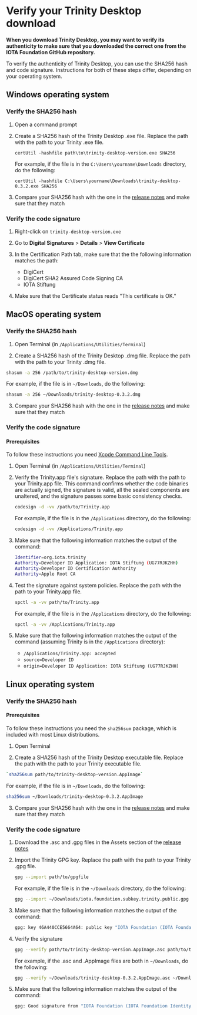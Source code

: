 # Verify your Trinity Desktop download

**When you download Trinity Desktop, you may want to verify its authenticity to make sure that you downloaded the correct one from the IOTA Foundation GitHub repository.**

To verify the authenticity of Trinity Desktop, you can use the SHA256 hash and code signature. Instructions for both of these steps differ, depending on your operating system.

## Windows operating system

### Verify the SHA256 hash

1. Open a command prompt

2. Create a SHA256 hash of the Trinity Desktop .exe file. Replace the path with the path to your Trinity .exe file.

    ```
    certUtil -hashfile path\to\trinity-desktop-version.exe SHA256
    ```
  
    For example, if the file is in the `C:\Users\yourname\Downloads` directory, do the following:
  
    ```
    certUtil -hashfile C:\Users\yourname\Downloads\trinity-desktop-0.3.2.exe SHA256
    ```

3. Compare your SHA256 hash with the one in the [release notes](https://github.com/iotaledger/trinity-wallet/releases) and make sure that they match

### Verify the code signature

1. Right-click on `trinity-desktop-version.exe`

2. Go to **Digital Signatures** > **Details** > **View Certificate**

3. In the Certification Path tab, make sure that the the following information matches the path:

    * DigiCert
    * DigiCert SHA2 Assured Code Signing CA
    * IOTA Stiftung

4. Make sure that the Certificate status reads "This certificate is OK."

## MacOS operating system

### Verify the SHA256 hash

1. Open Terminal (in `/Applications/Utilities/Terminal`)

2.  Create a SHA256 hash of the Trinity Desktop .dmg file. Replace the path with the path to your Trinity .dmg file.

  ```bash
  shasum -a 256 /path/to/trinity-desktop-version.dmg
  ```

  For example, if the file is in `~/Downloads`, do the following:

  ```bash
  shasum -a 256 ~/Downloads/trinity-desktop-0.3.2.dmg
  ```

3. Compare your SHA256 hash with the one in the [release notes](https://github.com/iotaledger/trinity-wallet/releases) and make sure that they match

### Verify the code signature

#### Prerequisites

To follow these instructions you need [Xcode Command Line Tools](https://www.ics.uci.edu/~pattis/common/handouts/macmingweclipse/allexperimental/macxcodecommandlinetools.html).

1. Open Terminal (in `/Applications/Utilities/Terminal`)

2. Verify the Trinity.app file's signature. Replace the path with the path to your Trinity.app file. This command confirms whether the code binaries are actually signed, the signature is valid, all the sealed components are unaltered, and the signature passes some basic consistency checks.

    ```bash
    codesign -d -vv /path/to/Trinity.app
    ```
    
    For example, if the file is in the `/Applications` directory, do the following:
    
    ```bash
    codesign -d -vv /Applications/Trinity.app
    ```

3. Make sure that the following information matches the output of the command:

    ```bash
    Identifier=org.iota.trinity
    Authority=Developer ID Application: IOTA Stiftung (UG77RJKZHH)
    Authority=Developer ID Certification Authority
    Authority=Apple Root CA
    ```

4. Test the signature against system policies. Replace the path with the path to your Trinity.app file.

    ```bash
    spctl -a -vv path/to/Trinity.app
    ```

    For example, if the file is in the `/Applications` directory, do the following:
    
    ```bash
    spctl -a -vv /Applications/Trinity.app
    ```

5. Make sure that the following information matches the output of the command (assuming Trinity is in the `/Applications` directory):

    * `/Applications/Trinity.app: accepted`
    * `source=Developer ID`
    * `origin=Developer ID Application: IOTA Stiftung (UG77RJKZHH)`
    
    
## Linux operating system

### Verify the SHA256 hash

#### Prerequisites

To follow these instructions you need the `sha256sum` package, which is included with most Linux distributions.

1. Open Terminal

2. Create a SHA256 hash of the Trinity Desktop executable file. Replace the path with the path to your Trinity executable file.

  ```bash
  `sha256sum path/to/trinity-desktop-version.AppImage`
  ```

  For example, if the file is in `~/Downloads`, do the following:

  ```bash
  sha256sum ~/Downloads/trinity-desktop-0.3.2.AppImage
  ```

3. Compare your SHA256 hash with the one in the [release notes](https://github.com/iotaledger/trinity-wallet/releases) and make sure that they match
  
### Verify the code signature

1. Download the .asc and .gpg files in the Assets section of the [release notes](https://github.com/iotaledger/trinity-wallet/releases)

2. Import the Trinity GPG key. Replace the path with the path to your Trinity .gpg file.

    ```bash
    gpg --import path/to/gpgfile
    ```
    
    For example, if the file is in the `~/Downloads` directory, do the following:
    
    ```bash
    gpg --import ~/Downloads/iota.foundation.subkey.trinity.public.gpg
    ```

3. Make sure that the following information matches the output of the command:
  
    ```bash
    gpg: key 46A440CCE5664A64: public key "IOTA Foundation (IOTA Foundation Identity) <contact@iota.org>"
    ```

4. Verify the signature

    ```bash
    gpg --verify path/to/trinity-desktop-version.AppImage.asc path/to/trinity-desktop-version.AppImage
    ```
    
    For example, if the .asc and .AppImage files are both in `~/Downloads`, do the following:
    
    ```bash
    gpg --verify ~/Downloads/trinity-desktop-0.3.2.AppImage.asc ~/Downloads/trinity-desktop-0.3.2.AppImage
    ```

5. Make sure that the following information matches the output of the command:

    ```bash
    gpg: Good signature from "IOTA Foundation (IOTA Foundation Identity) <contact@iota.org>"
    ```
    
